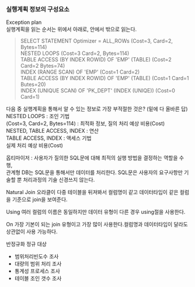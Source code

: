 ### 실행계획 정보의 구성요소 
Exception plan  
실행계획을 읽는 순서는 위에서 아래로, 안에서 밖으로 읽는다.
> SELECT STATEMENT Optimizer = ALL_ROWs (Cost=3, Card=2, Bytes=114)     
> NESTED LOOPS (Cost=3 Card=2, Bytes=114)   
> TABLE ACCESS (BY INDEX ROWID)  OF 'EMP' (TABLE) (Cost=2 Card=2 Bytes=74)  
> INDEX (RANGE SCAN) OF 'EMP' (Cost=1 Card=2)  
> TABLE ACCESS (BY INDEX ROWID) OF 'EMP' (TABLE) (Cost=1 Card=1 Butes=20)   
> INDEX (UNIQUE SCAN) OF 'PK_DEPT' (INDEX (UNIQE)) (Cost=0 Card=1)  
    
다음 중 실행계획을 통해서 알 수 있는 정보로 가장 부적절한 것은? (밑에 다 올바른 답)  
NESTED LOOPS : 조인 기법  
(Cost=3, Card=2, Bytes=114) : 최적화 정보, 질의 처리 예상 비용(Cost)  
NESTED, TABLE ACCESS, INDEX : 연산  
TABLE ACCESS, INDEX : 액세스 기법  
실제 처리 예상 비용(Cost)   

옵티마이저 : 사용자가 질의한 SQL문에 대해 최적의 실행 방법을 결정하는 역할을 수행,   
관계형 DB는 SQL문을 통해서만 데이터를 처리한다. SQL문은 사용자의 요구사항만 기술할 뿐 처리과정의 기술 신경쓰지 않는다.  


Natural Join
오라클이 다중 테이블을 뒤져봐서 컬럼명이 같고 데이터타입이 같은 컬럼을 기준으로 join을 보여준다.

Using
여러 컬럼의 이름은 동일하지만 데이터 유형이 다른 경우 using절을 사용한다.

On
가장 기본이 되는 join 유형이고 가장 많이 사용한다.컬럼명과 데이터타입이 달라도 상관없이 사용 가능하다.
  
반정규화 정규 대상
* 범위처리빈도수 조사
* 대량의 범위 처리 조사
* 통계성 프로세스 조사
* 테이블 조인 갯수 조사
